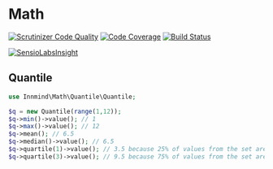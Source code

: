 # Math

[![Scrutinizer Code Quality](https://scrutinizer-ci.com/g/Innmind/Math/badges/quality-score.png?b=develop)](https://scrutinizer-ci.com/g/Innmind/Math/?branch=develop)
[![Code Coverage](https://scrutinizer-ci.com/g/Innmind/Math/badges/coverage.png?b=develop)](https://scrutinizer-ci.com/g/Innmind/Math/?branch=develop)
[![Build Status](https://scrutinizer-ci.com/g/Innmind/Math/badges/build.png?b=develop)](https://scrutinizer-ci.com/g/Innmind/Math/build-status/develop)

[![SensioLabsInsight](https://insight.sensiolabs.com/projects/e0d40ca0-ff10-42ac-93c2-f9fd281ef545/big.png)](https://insight.sensiolabs.com/projects/e0d40ca0-ff10-42ac-93c2-f9fd281ef545)

## Quantile

```php
use Innmind\Math\Quantile\Quantile;

$q = new Quantile(range(1,12));
$q->min()->value(); // 1
$q->max()->value(); // 12
$q->mean(); // 6.5
$q->median()->value(); // 6.5
$q->quartile(1)->value(); // 3.5 because 25% of values from the set are lower than 3.5
$q->quartile(3)->value(); // 9.5 because 75% of values from the set are lower than 3.5
```
